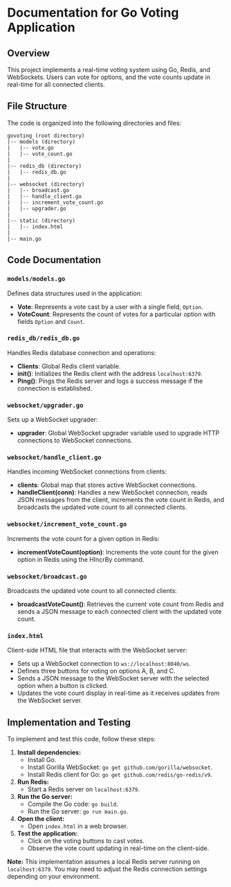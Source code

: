 # Documentation for Go Voting Application

## Overview

This project implements a real-time voting system using Go, Redis, and WebSockets. Users can vote for options, and the vote counts update in real-time for all connected clients.

## File Structure

The code is organized into the following directories and files:

```
govoting (root directory)
|-- models (directory)
|   |-- vote.go
|   |-- vote_count.go
|
|-- redis_db (directory)
|   |-- redis_db.go
|
|-- websocket (directory)
|   |-- broadcast.go
|   |-- handle_client.go
|   |-- increment_vote_count.go
|   |-- upgrader.go
|
|-- static (directory)
|   |-- index.html
|
|-- main.go

```

## Code Documentation

### `models/models.go`

Defines data structures used in the application:

- **Vote**: Represents a vote cast by a user with a single field, `Option`.
- **VoteCount**: Represents the count of votes for a particular option with fields `Option` and `Count`.

### `redis_db/redis_db.go`

Handles Redis database connection and operations:

- **Clients**: Global Redis client variable.
- **init()**: Initializes the Redis client with the address `localhost:6379`.
- **Ping()**: Pings the Redis server and logs a success message if the connection is established.

### `websocket/upgrader.go`

Sets up a WebSocket upgrader:

- **upgrader**: Global WebSocket upgrader variable used to upgrade HTTP connections to WebSocket connections.

### `websocket/handle_client.go`

Handles incoming WebSocket connections from clients:

- **clients**: Global map that stores active WebSocket connections.
- **handleClient(conn)**: Handles a new WebSocket connection, reads JSON messages from the client, increments the vote count in Redis, and broadcasts the updated vote count to all connected clients.

### `websocket/increment_vote_count.go`

Increments the vote count for a given option in Redis:

- **incrementVoteCount(option)**: Increments the vote count for the given option in Redis using the HIncrBy command.

### `websocket/broadcast.go`

Broadcasts the updated vote count to all connected clients:

- **broadcastVoteCount()**: Retrieves the current vote count from Redis and sends a JSON message to each connected client with the updated vote count.

### `index.html`

Client-side HTML file that interacts with the WebSocket server:

- Sets up a WebSocket connection to `ws://localhost:8040/ws`.
- Defines three buttons for voting on options A, B, and C.
- Sends a JSON message to the WebSocket server with the selected option when a button is clicked.
- Updates the vote count display in real-time as it receives updates from the WebSocket server.

## Implementation and Testing

To implement and test this code, follow these steps:

1. **Install dependencies:**
    - Install Go.
    - Install Gorilla WebSocket: `go get github.com/gorilla/websocket`.
    - Install Redis client for Go: `go get github.com/redis/go-redis/v9`.
2. **Run Redis:**
    - Start a Redis server on `localhost:6379`.
3. **Run the Go server:**
    - Compile the Go code: `go build`.
    - Run the Go server: `go run main.go`.
4. **Open the client:**
    - Open `index.html` in a web browser.
5. **Test the application:**
    - Click on the voting buttons to cast votes.
    - Observe the vote count updating in real-time on the client-side.

**Note:** This implementation assumes a local Redis server running on `localhost:6379`. You may need to adjust the Redis connection settings depending on your environment.
